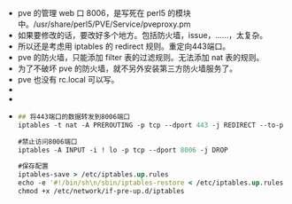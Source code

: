 - pve 的管理 web 口 8006，是写死在 perl5 的模块中。/usr/share/perl5/PVE/Service/pveproxy.pm
- 如果要修改的话，要改好多个地方。包括防火墙，issue，……，太复杂。
- 所以还是考虑用 iptables 的 redirect 规则。重定向443端口。
- pve 的防火墙，只能添加 filter 表的过滤规则。无法添加 nat 表的规则。
- 为了不破坏 pve 的防火墙，就不另外安装第三方防火墙服务了。
- pve 也没有 rc.local 可以写。
-
-
- ```clojure
  ## 将443端口的数据转发到8006端口
  iptables -t nat -A PREROUTING -p tcp --dport 443 -j REDIRECT --to-ports 8006
   
  #禁止访问8006端口
  iptables -A INPUT -i ! lo -p tcp --dport 8006 -j DROP
   
  #保存配置
  iptables-save > /etc/iptables.up.rules
  echo -e '#!/bin/sh\n/sbin/iptables-restore < /etc/iptables.up.rules' > /etc/network/if-pre-up.d/iptables
  chmod +x /etc/network/if-pre-up.d/iptables
  ```